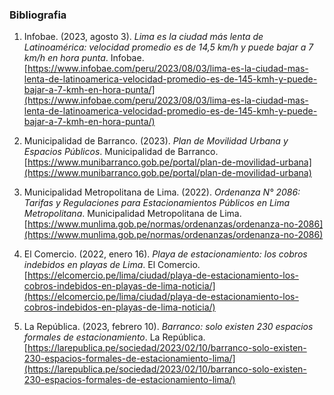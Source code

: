 ### Bibliografia

1. Infobae. (2023, agosto 3). *Lima es la ciudad más lenta de Latinoamérica: velocidad promedio es de 14,5 km/h y puede bajar a 7 km/h en hora punta*. Infobae. [https://www.infobae.com/peru/2023/08/03/lima-es-la-ciudad-mas-lenta-de-latinoamerica-velocidad-promedio-es-de-145-kmh-y-puede-bajar-a-7-kmh-en-hora-punta/](https://www.infobae.com/peru/2023/08/03/lima-es-la-ciudad-mas-lenta-de-latinoamerica-velocidad-promedio-es-de-145-kmh-y-puede-bajar-a-7-kmh-en-hora-punta/)

2. Municipalidad de Barranco. (2023). *Plan de Movilidad Urbana y Espacios Públicos*. Municipalidad de Barranco. [https://www.munibarranco.gob.pe/portal/plan-de-movilidad-urbana](https://www.munibarranco.gob.pe/portal/plan-de-movilidad-urbana)

3. Municipalidad Metropolitana de Lima. (2022). *Ordenanza N° 2086: Tarifas y Regulaciones para Estacionamientos Públicos en Lima Metropolitana*. Municipalidad Metropolitana de Lima. [https://www.munlima.gob.pe/normas/ordenanzas/ordenanza-no-2086](https://www.munlima.gob.pe/normas/ordenanzas/ordenanza-no-2086)

4. El Comercio. (2022, enero 16). *Playa de estacionamiento: los cobros indebidos en playas de Lima*. El Comercio. [https://elcomercio.pe/lima/ciudad/playa-de-estacionamiento-los-cobros-indebidos-en-playas-de-lima-noticia/](https://elcomercio.pe/lima/ciudad/playa-de-estacionamiento-los-cobros-indebidos-en-playas-de-lima-noticia/)

5. La República. (2023, febrero 10). *Barranco: solo existen 230 espacios formales de estacionamiento*. La República. [https://larepublica.pe/sociedad/2023/02/10/barranco-solo-existen-230-espacios-formales-de-estacionamiento-lima/](https://larepublica.pe/sociedad/2023/02/10/barranco-solo-existen-230-espacios-formales-de-estacionamiento-lima/)

